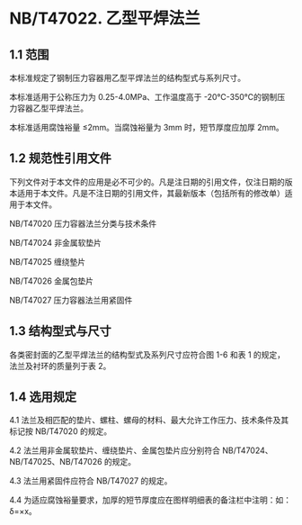 # NB/T47022. 乙型平焊法兰

## 1.1 范围

本标准规定了钢制压力容器用乙型平焊法兰的结构型式与系列尺寸。

本标准适用于公称压力为 0.25-4.0MPa、工作温度高于 -20℃-350℃的钢制压力容器乙型平焊法兰。

本标准适用腐蚀裕量 ≤2mm。当腐蚀裕量为 3mm 时，短节厚度应加厚 2mm。

## 1.2 规范性引用文件

下列文件对于本文件的应用是必不可少的。凡是注日期的引用文件，仅注日期的版本适用于本文件。凡是不注日期的引用文件，其最新版本（包括所有的修改单）适用于本文件。

NB/T47020 压力容器法兰分类与技术条件

NB/T47024 非金属软垫片

NB/T47025 缠绕墊片

NB/T47026 金属包垫片

NB/T47027 压力容器法兰用紧固件

## 1.3 结构型式与尺寸

各类密封面的乙型平焊法兰的结构型式及系列尺寸应符合图 1-6 和表 1 的规定，法兰及衬环的质量列于表 2。

## 1.4 选用规定

4.1 法兰及相匹配的垫片、螺柱、螺母的材料、最大允许工作压力、技术条件及其标记按 NB/T47020 的规定。

4.2 法兰用非金属软垫片、缠绕垫片、金属包垫片应分别符合 NB/T47024、NB/T47025、NB/T47026 的规定。

4.3 法兰用紧固件应符合 NB/T47027 的规定。

4.4 为适应腐蚀裕量要求，加厚的短节厚度应在图样明细表的备注栏中注明：如：δ=×x。

